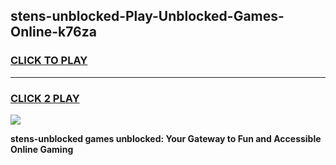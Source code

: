 
## stens-unblocked-Play-Unblocked-Games-Online-k76za
<h3>
<a href="https://premium76.site?title=stens-unblocked&ref=25A">CLICK TO PLAY</a></h3>
<hr>

<h3>
<a href="https://premium76.site?title=stens-unblocked&ref=25A">CLICK 2 PLAY</a>
  
</h3>

<a href="https://premium76.site?title=stens-unblocked&ref=25A"><img src="https://clearcache.store/games.png"></a>


**stens-unblocked games unblocked: Your Gateway to Fun and Accessible Online Gaming**
